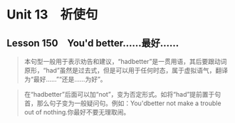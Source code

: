 ﻿ # Unit 13　祈使句
 ## Lesson 150　You'd better……最好……
 
> 本句型一般用于表示劝告和建议，“hadbetter”是一贯用语，其后要跟动词原形，“had”虽然是过去式，但是可以用于任何时态，属于虚拟语气，翻译为“最好……”“还是……为好”。

> 在“hadbetter”后面可以加“not”，变为否定形式。如将“had”提前置于句首，那么句子变为一般疑问句。例如：You'dbetter not make a trouble out of nothing.你最好不要无理取闹。


 